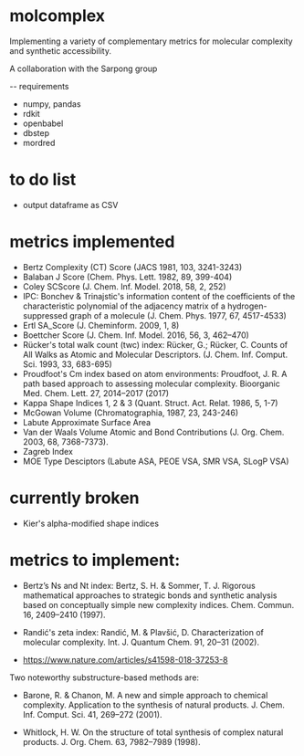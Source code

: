 # molcomplex

Implementing a variety of complementary metrics for molecular complexity and synthetic accessibility.

A collaboration with the Sarpong group

-- requirements
- numpy, pandas
- rdkit
- openbabel
- dbstep
- mordred

# to do list
- output dataframe as CSV

# metrics implemented
- Bertz Complexity (CT) Score (JACS 1981, 103, 3241-3243)
- Balaban J Score (Chem. Phys. Lett. 1982, 89, 399-404)
- Coley SCScore (J. Chem. Inf. Model. 2018, 58, 2, 252)
- IPC: Bonchev & Trinajstic's information content of the coefficients of the characteristic polynomial of the adjacency matrix of a hydrogen-suppressed graph of a molecule (J. Chem. Phys. 1977, 67, 4517-4533)
- Ertl SA_Score (J. Cheminform. 2009, 1, 8)
- Boettcher Score (J. Chem. Inf. Model. 2016, 56, 3, 462–470)
- Rücker's total walk count (twc) index: Rücker, G.; Rücker, C. Counts of All Walks as Atomic and Molecular Descriptors. (J. Chem. Inf. Comput. Sci. 1993, 33, 683-695)
- Proudfoot's Cm index based on atom environments: Proudfoot, J. R. A path based approach to assessing molecular complexity. Bioorganic Med. Chem. Lett. 27, 2014–2017 (2017)
- Kappa Shape Indices 1, 2 & 3 (Quant. Struct. Act. Relat. 1986, 5, 1-7)
- McGowan Volume (Chromatographia, 1987, 23, 243-246)
- Labute Approximate Surface Area
- Van der Waals Volume Atomic and Bond Contributions (J. Org. Chem. 2003, 68, 7368-7373).
- Zagreb Index 
- MOE Type Desciptors (Labute ASA, PEOE VSA, SMR VSA, SLogP VSA)


# currently broken
- Kier's alpha-modified shape indices

# metrics to implement:

- Bertz’s Ns and Nt index: Bertz, S. H. & Sommer, T. J. Rigorous mathematical approaches to strategic bonds and synthetic analysis based on conceptually simple new complexity indices. Chem. Commun. 16, 2409–2410 (1997).

- Randić's zeta index: Randić, M. & Plavšić, D. Characterization of molecular complexity. Int. J. Quantum Chem. 91, 20–31 (2002).


- https://www.nature.com/articles/s41598-018-37253-8

Two noteworthy substructure-based methods are:
- Barone, R. & Chanon, M. A new and simple approach to chemical complexity. Application to the synthesis of natural products. J. Chem. Inf. Comput. Sci. 41, 269–272 (2001).

- Whitlock, H. W. On the structure of total synthesis of complex natural products. J. Org. Chem. 63, 7982–7989 (1998).
